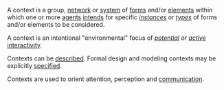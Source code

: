 A context is a group, [network](https://github.com/gcassel/Modular-Organization-Terminology/blob/master/terms/network.md) or [system](https://github.com/gcassel/Modular-Organization-Terminology/blob/master/terms/system.md) of [forms](https://github.com/gcassel/Modular-Organization-Terminology/blob/master/terms/form.md) and/or [elements](https://github.com/gcassel/Modular-Organization-Terminology/blob/master/terms/element.md) within which one or more [agents](https://github.com/gcassel/Modular-Organization-Terminology/blob/master/terms/agent.md) [intends](https://github.com/gcassel/Modular-Organization-Terminology/blob/master/terms/intention.md) for specific *[instances](https://github.com/gcassel/Modular-Organization-Terminology/blob/master/terms/instance.md) or [types](https://github.com/gcassel/Modular-Organization-Terminology/blob/master/terms/type.md)* of forms and/or elements to be considered.

A context is an intentional "environmental" focus of *[potential](https://github.com/gcassel/Modular-Organization-Terminology/blob/master/terms/potential.md) or [active](https://github.com/gcassel/Modular-Organization-Terminology/blob/master/terms/active.md)* [interactivity](https://github.com/gcassel/Modular-Organization-Terminology/blob/master/terms/interaction.md).
 
Contexts can be [described](https://github.com/gcassel/Modular-Organization-Terminology/blob/master/terms/description.md).  Formal design and modeling contexts may be explicitly [specified](https://github.com/gcassel/Modular-Organization-Terminology/blob/master/terms/specification.md).
 
Contexts are used to orient attention, perception and [communication](https://github.com/gcassel/Modular-Organization-Terminology/blob/master/terms/communication.md).  
